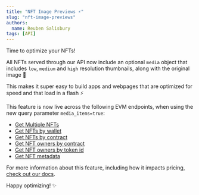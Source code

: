 ```yaml
---
title: "NFT Image Previews ⚡"
slug: "nft-image-previews"
authors:
  name: Reuben Salisbury
tags: [API]
---
```


Time to optimize your NFTs! 

All NFTs served through our API now include an optional `media` object that includes `low`, `medium` and `high` resolution thumbnails, along with the original image 🎉

This makes it super easy to build apps and webpages that are optimized for speed and that load in a flash ⚡

<!--truncate-->

This feature is now live across the following EVM endpoints, when using the new query parameter `media_items=true`:

* [Get Multiple NFTs](/web3-data-api/evm/reference/get-multiple-nfts) 
* [Get NFTs by wallet](/web3-data-api/evm/reference/get-wallet-nfts)
* [Get NFTs by contract](/web3-data-api/evm/reference/get-contract-nfts)
* [Get NFT owners by contract](/web3-data-api/evm/reference/get-nft-owners)
* [Get NFT owners by token id](/web3-data-api/evm/reference/get-nft-token-id-owners)
* [Get NFT metadata](/web3-data-api/evm/reference/get-nft-metadata)

For more information about this feature, including how it impacts pricing, [check out our docs](/web3-data-api/evm/nft-image-previews).

Happy optimizing! ✨
